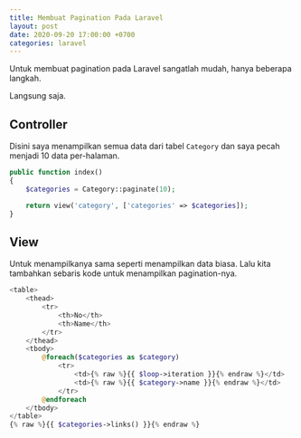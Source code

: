 ```yaml
---
title: Membuat Pagination Pada Laravel
layout: post
date: 2020-09-20 17:00:00 +0700
categories: laravel
---
```


Untuk membuat pagination pada Laravel sangatlah mudah, hanya beberapa langkah.

Langsung saja.

## Controller

Disini saya menampilkan semua data dari tabel `Category` dan saya pecah menjadi 10 data per-halaman.

```php
public function index()
{
    $categories = Category::paginate(10);

    return view('category', ['categories' => $categories]);
}
```

## View

Untuk menampilkanya sama seperti menampilkan data biasa. Lalu kita tambahkan sebaris kode untuk menampilkan pagination-nya.

```php
<table>
    <thead>
    	<tr>
    	    <th>No</th>
    	    <th>Name</th>
    	</tr>
    </thead>
    <tbody>
        @foreach($categories as $category)
    	    <tr>
                <td>{% raw %}{{ $loop->iteration }}{% endraw %}</td>
                <td>{% raw %}{{ $category->name }}{% endraw %}</td>
            </tr>
        @endforeach
    </tbody>
</table>
{% raw %}{{ $categories->links() }}{% endraw %}
```


